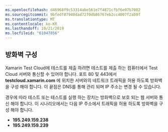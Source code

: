 ```yaml
---
ms.openlocfilehash: d46968f9c53314abe561e7f4871cfbf6e07b7002
ms.sourcegitcommit: 9bfedf07940dad7270db86767eb2cc4007f2a59f
ms.translationtype: MT
ms.contentlocale: ko-KR
ms.lasthandoff: 10/21/2019
ms.locfileid: "61047856"
---
```

## <a name="firewall-configuration"></a>방화벽 구성

Xamarin Test Cloud에 테스트를 제출 하려면 테스트를 제출 하는 컴퓨터에서 Test Cloud 서버와 통신할 수 있어야 합니다. 포트 80 및 443에서 **testcloud.xamarin.com** 에 위치한 서버와의 네트워크 트래픽을 허용 하도록 방화벽을 구성 해야 합니다. 이 끝점은 DNS를 통해 관리 되며 IP 주소는 변경 될 수 있습니다. 

경우에 따라 테스트 또는 테스트를 실행 하는 장치는 방화벽으로 보호 되는 웹 서버와 통신 해야 합니다. 이 시나리오에서는 다음 IP 주소에서 트래픽을 허용 하도록 방화벽을 구성 해야 합니다.

* **195.249.159.238**
* **195.249.159.239**
